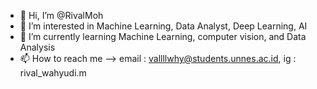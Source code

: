 - 👋 Hi, I’m @RivalMoh
- 👀 I’m interested in Machine Learning, Data Analyst, Deep Learning, AI
- 🌱 I’m currently learning Machine Learning, computer vision, and Data Analysis
- 📫 How to reach me --> email : vallllwhy@students.unnes.ac.id, ig : rival_wahyudi.m

<!---
RivalMoh/RivalMoh is a ✨ special ✨ repository because its `README.md` (this file) appears on your GitHub profile.
You can click the Preview link to take a look at your changes.
--->
